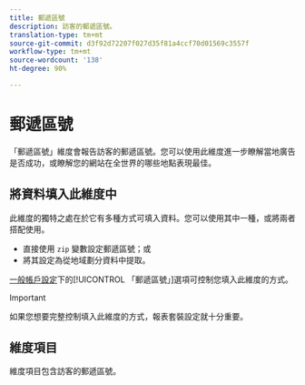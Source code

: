 ```yaml
---
title: 郵遞區號
description: 訪客的郵遞區號。
translation-type: tm+mt
source-git-commit: d3f92d72207f027d35f81a4ccf70d01569c3557f
workflow-type: tm+mt
source-wordcount: '138'
ht-degree: 90%

---
```



# 郵遞區號

「郵遞區號」維度會報告訪客的郵遞區號。您可以使用此維度進一步瞭解當地廣告是否成功，或瞭解您的網站在全世界的哪些地點表現最佳。

## 將資料填入此維度中

此維度的獨特之處在於它有多種方式可填入資料。您可以使用其中一種，或將兩者搭配使用。

* 直接使用 `zip` 變數設定郵遞區號；或
* 將其設定為從地域劃分資料中提取。

[一般帳戶設定](/help/admin/admin/general-acct-settings-admin.md)下的[!UICONTROL 「郵遞區號」]選項可控制您填入此維度的方式。

>[!IMPORTANT]
>
>如果您想要完整控制填入此維度的方式，報表套裝設定就十分重要。

## 維度項目

維度項目包含訪客的郵遞區號。